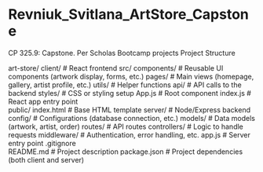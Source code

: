 # Revniuk_Svitlana_ArtStore_Capstone
CP 325.9: Capstone. Per Scholas Bootcamp projects
Project Structure

art-store/
  client/         # React frontend
    src/
      components/    # Reusable UI components (artwork display, forms, etc.)
      pages/         # Main views (homepage, gallery, artist profile, etc.)
      utils/         # Helper functions
      api/           # API calls to the backend
      styles/        # CSS or styling setup
      App.js         # Root component
      index.js       # React app entry point   
    public/
      index.html     # Base HTML template
  server/         # Node/Express backend
    config/        # Configurations (database connection, etc.)
    models/        # Data models (artwork, artist, order)
    routes/        # API routes
    controllers/   # Logic to handle requests 
    middleware/    # Authentication, error handling, etc.
    app.js         # Server entry point 
  .gitignore      
  README.md       # Project description
  package.json    # Project dependencies (both client and server)
